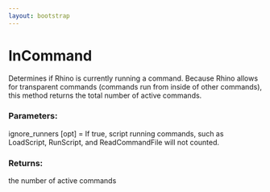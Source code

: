 ```yaml
---
layout: bootstrap
---
```


# InCommand

Determines if Rhino is currently running a command. Because Rhino allows
        for transparent commands (commands run from inside of other commands), this
        method returns the total number of active commands.
        

### Parameters:

ignore_runners [opt] = If true, script running commands, such as
    LoadScript, RunScript, and ReadCommandFile will not counted.
        

### Returns:


the number of active commands
        
